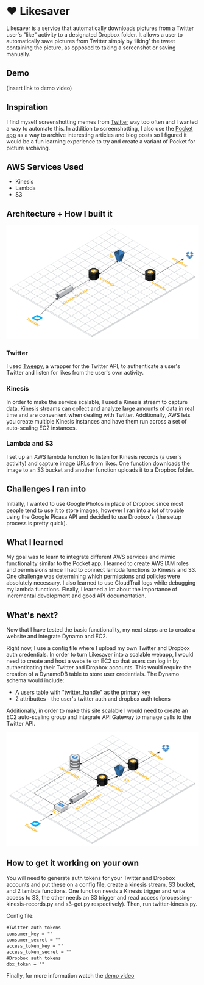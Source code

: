 # :heart: Likesaver 
Likesaver is a service that automatically downloads pictures from a Twitter user's "like" activity to a designated Dropbox folder. It allows a user to automatically save pictures from Twitter simply by ‘liking’ the tweet containing the picture, as opposed to taking a screenshot or saving manually.

## Demo
(insert link to demo video)

## Inspiration
I find myself screenshotting memes from [Twitter](https://twitter.com/ "Twitter's Homepage") way too often and I wanted a way to automate this. In addition to screenshotting, I also use the [Pocket app](https://getpocket.com/ "Pocket's Homepage") as a way to archive interesting articles and blog posts so I figured it would be a fun learning experience to try and create a variant of Pocket for picture archiving. 


## AWS Services Used
- Kinesis
- Lambda
- S3


## Architecture + How I built it
![Architecture Diagram](current_architecture.png)

### Twitter
I used [Tweepy](http://docs.tweepy.org/en/v3.5.0/getting_started.html), a wrapper for the Twitter API, to authenticate a user's Twitter and listen for likes from the user's own activity.

### Kinesis
In order to make the service scalable, I used a Kinesis stream to capture data. Kinesis streams can collect and analyze large amounts of data in real time and are convenient when dealing with Twitter. Additionally, AWS lets you create multiple Kinesis instances and have them run across a set of auto-scaling EC2 instances. 


### Lambda and S3
I set up an AWS lambda function to listen for Kinesis records (a user's activity) and capture image URLs from likes. One function downloads the image to an S3 bucket and another function uploads it to a Dropbox folder.


## Challenges I ran into
Initially, I wanted to use Google Photos in place of Dropbox since most people tend to use it to store images, however I ran into a lot of trouble using the Google Picasa API and decided to use Dropbox's (the setup process is pretty quick). 


## What I learned
My goal was to learn to integrate different AWS services and mimic functionality similar to the Pocket app. I learned to create AWS IAM roles and permissions since I had to connect lambda functions to Kinesis and S3. One challenge was determining which permissions and policies were absolutely necessary. I also learned to use CloudTrail logs while debugging my lambda functions. 
Finally, I learned a lot about the importance of incremental development and good API documentation. 

## What's next?
Now that I have tested the basic functionality, my next steps are to create a website and integrate Dynamo and EC2.

Right now, I use a config file where I upload my own Twitter and Dropbox auth credentials. In order to turn Likesaver into a scalable webapp, I would need to create and host a website on EC2 so that users can log in by authenticating their Twitter and Dropbox accounts. This would require the creation of a DynamoDB table to store user credentials. 
The Dynamo schema would include:
- A users table with "twitter_handle" as the primary key
- 2 attributtes - the user's twitter auth and dropbox auth tokens

Additionally, in order to make this site scalable I would need to create an EC2 auto-scaling group and integrate API Gateway to manage calls to the Twitter API.

![Desired Architecture Diagram](final_architecture.png)


## How to get it working on your own

You will need to generate auth tokens for your Twitter and Dropbox accounts and put these on a config file, create a kinesis stream, S3 bucket, and 2 lambda functions. One function needs a Kinesis trigger and write access to S3, the other needs an S3 trigger and read access (processing-kinesis-records.py and s3-get.py respectively). Then, run twitter-kinesis.py.

Config file:
~~~
#Twitter auth tokens
consumer_key = ""
consumer_secret = ""
access_token_key = ""
access_token_secret = ""
#Dropbox auth tokens
dbx_token = ""
~~~

Finally, for more information watch the [demo video](https://twitter.com/)





